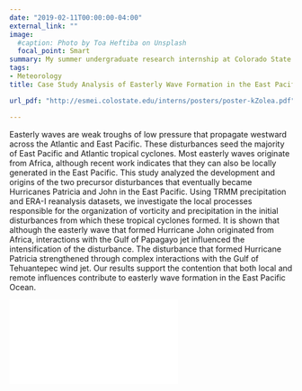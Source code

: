 ```yaml
---
date: "2019-02-11T00:00:00-04:00"
external_link: ""
image:
  #caption: Photo by Toa Heftiba on Unsplash
  focal_point: Smart
summary: My summer undergraduate research internship at Colorado State University in the [Department of Atmospheric Science](https://www.atmos.colostate.edu). Sponsored by the National Science Foundation.
tags:
- Meteorology
title: Case Study Analysis of Easterly Wave Formation in the East Pacific

url_pdf: "http://esmei.colostate.edu/interns/posters/poster-kZolea.pdf"

---
```

Easterly waves are weak troughs of low pressure that propagate westward across the Atlantic and East Pacific. These disturbances seed the majority of East Pacific and Atlantic tropical cyclones. Most easterly waves originate from Africa, although recent work indicates that they can also be locally generated in the East Pacific. This study analyzed the development and origins of the two precursor disturbances that eventually became Hurricanes Patricia and John in the East Pacific. Using TRMM precipitation and ERA-I reanalysis datasets, we investigate the local processes responsible for the organization of vorticity and precipitation in the initial disturbances from which these tropical cyclones formed. It is shown that although the easterly wave that formed Hurricane John originated from Africa, interactions with the Gulf of Papagayo jet influenced the intensification of the disturbance. The disturbance that formed Hurricane Patricia strengthened through complex interactions with the Gulf of Tehuantepec wind jet. Our results support the contention that both local and remote influences contribute to easterly wave formation in the East Pacific Ocean.

![](poster-kZolea.pdf)


